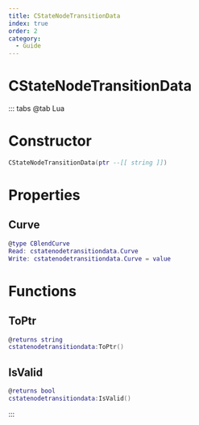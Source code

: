 ```yaml
---
title: CStateNodeTransitionData
index: true
order: 2
category:
  - Guide
---
```


# CStateNodeTransitionData

::: tabs
@tab Lua
# Constructor
```lua
CStateNodeTransitionData(ptr --[[ string ]])
```
# Properties
## Curve 
```lua
@type CBlendCurve
Read: cstatenodetransitiondata.Curve
Write: cstatenodetransitiondata.Curve = value
```
# Functions
## ToPtr
```lua
@returns string
cstatenodetransitiondata:ToPtr()
```
## IsValid
```lua
@returns bool
cstatenodetransitiondata:IsValid()
```

:::